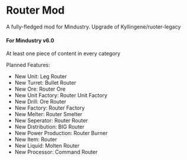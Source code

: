 # Router Mod
A fully-fledged mod for Mindustry. Upgrade of Kyllingene/ruoter-legacy

#### For Mindustry v6.0
At least one piece of content in every category

Planned Features:
 - New Unit: Leg Router
 - New Turret: Bullet Router
 - New Ore: Router Ore
 - New Unit Factory: Router Unit Factory
 - New Drill: Ore Router
 - New Factory: Router Factory
 - New Melter: Router Smelter
 - New Seperator: Router Router
 - New Distribution: BIG Router
 - New Power Production: Router Burner
 - New Item: Router
 - New Liquid: Molten Router
 - New Processor: Command Router
